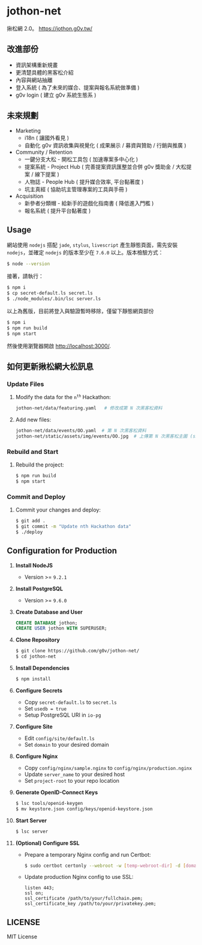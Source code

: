 jothon-net
===========

揪松網 2.0。 https://jothon.g0v.tw/

改進部份
-----------

 * 資訊架構重新規畫
 * 更清楚具體的黑客松介紹
 * 內容與網站抽離
 * 登入系統 ( 為了未來的媒合、提案與報名系統做準備 )
 * g0v login ( 建立 g0v 系統生態系 )


未來規劃
-----------

 * Marketing
   * i18n ( 讓國外看見 )
   * 自動化 g0v 資訊收集與視覺化 ( 成果展示 / 募資與贊助 / 行銷與推廣 )
 * Community / Retention
   * 一鍵分支大松 - 開松工具包 ( 加速專案多中心化 )
   * 提案系統 - Project Hub ( 完善提案資訊匯整並合併 g0v 獎助金 / 大松提案 / 線下提案 )
   * 人物誌 - People Hub ( 提升媒合效率, 平台黏著度 )
   * 坑主真經 ( 協助坑主管理專案的工具與手冊 )
 * Acquisition
   * 新參者分類帽 - 給新手的遊戲化指南書 ( 降低進入門檻 )
   * 報名系統 ( 提升平台黏著度 )


Usage
-----------

網站使用 `nodejs` 搭配 `jade`, `stylus`, `livescript` 產生靜態頁面，需先安裝 `nodejs`，並確定 `nodejs` 的版本至少在 `7.6.0` 以上。版本檢驗方式：

```bash
$ node --version
```


接著，請執行：

```bash
$ npm i
$ cp secret-default.ls secret.ls
$ ./node_modules/.bin/lsc server.ls
```

以上為舊版，目前將登入與驗證暫時移除，僅留下靜態網頁部份

```bash
$ npm i
$ npm run build
$ npm start
```

然後使用瀏覽器開啟 [http://localhost:3000/](http://localhost:3000/).


如何更新揪松網大松訊息
------------

### Update Files

1. Modify the data for the <code>n<sup>th</sup></code> Hackathon:

   ```bash
   jothon-net/data/featuring.yaml	# 修改成第 N 次黑客松資料
   ```

2. Add new files:

   ```bash
   jothon-net/data/events/OO.yaml  # 第 N 次黑客松資料
   jothon-net/static/assets/img/events/OO.jpg  # 上傳第 N 次黑客松主圖 (size 1200 x 628 px)
   ```

### Rebuild and Start

1. Rebuild the project:

   ```bash
   $ npm run build
   $ npm start
   ```

### Commit and Deploy

1. Commit your changes and deploy:

   ```bash
   $ git add .
   $ git commit -m "Update nth Hackathon data"
   $ ./deploy
   ```

Configuration for Production
------------

1. **Install NodeJS**
   - Version >= `9.2.1`

2. **Install PostgreSQL**
   - Version >= `9.6.0`

3. **Create Database and User**
   ```sql
   CREATE DATABASE jothon;
   CREATE USER jothon WITH SUPERUSER;
   ```

4. **Clone Repository**
   ```bash
   $ git clone https://github.com/g0v/jothon-net/
   $ cd jothon-net
   ```
5. **Install Dependencies**
   ```bash
   $ npm install
   ```

6. **Configure Secrets**
   - Copy `secret-default.ls` to `secret.ls`
   - Set `usedb = true`
   - Setup PostgreSQL URI in `io-pg`

7. **Configure Site**
   - Edit `config/site/default.ls`
   - Set `domain` to your desired domain

8. **Configure Nginx**
   - Copy `config/nginx/sample.nginx` to `config/nginx/production.nginx`
   - Update `server_name` to your desired host
   - Set `project-root` to your repo location

9. **Generate OpenID-Connect Keys**
   ```bash
   $ lsc tools/openid-keygen
   $ mv keystore.json config/keys/openid-keystore.json
   ```

10. **Start Server**
    ```bash
    $ lsc server
    ```

11. **(Optional) Configure SSL**
    - Prepare a temporary Nginx config and run Certbot:
      ```bash
      $ sudo certbot certonly --webroot -w [temp-webroot-dir] -d [domain-name]
      ```
    - Update production Nginx config to use SSL:
      ```nginx
      listen 443;
      ssl on;
      ssl_certificate /path/to/your/fullchain.pem;
      ssl_certificate_key /path/to/your/privatekey.pem;
      ```


LICENSE
-----------
MIT License
